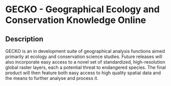 # GECKO - Geographical Ecology and Conservation Knowledge Online
## Description
GECKO is an in development suite of geographical analysis functions aimed primarily at ecology and conservation science studies. 
Future releases will also incorporate easy access to a novel set of standardized, high-resolution
global raster layers, each a potential threat to endangered species. The final product will then feature both easy access to high quality spatial data and the means to further analyse and process it.

